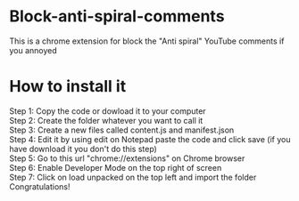 # Block-anti-spiral-comments
This is a chrome extension for block the "Anti spiral" YouTube comments if you annoyed

# How to install it
Step 1: Copy the code or dowload it to your computer <br>
Step 2: Create the folder whatever you want to call it <br>
Step 3: Create a new files called content.js and manifest.json <br>
Step 4: Edit it by using edit on Notepad paste the code and click save (if you have download it you don't do this step) <br>
Step 5: Go to this url "chrome://extensions" on Chrome browser <br>
Step 6: Enable Developer Mode on the top right of screen <br>
Step 7: Click on load unpacked on the top left and import the folder <br>
Congratulations!
